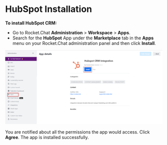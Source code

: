# HubSpot Installation

**To install HubSpot CRM:**

* Go to Rocket.Chat **Administration** > **Workspace** > **Apps**.
* Search for the **HubSpot** App under the **Marketplace** tab in the **Apps** menu on your Rocket.Chat administration panel and then click **Install**.

![HubSpot Installation](../../../../.gitbook/assets/HubspotInstall.png)

You are notified about all the permissions the app would access. Click **Agree**. The app is installed successfully.

